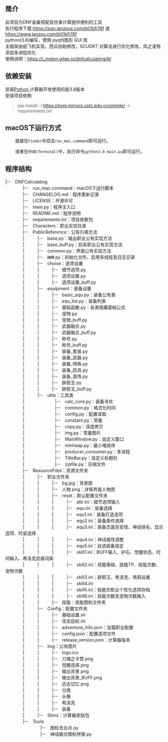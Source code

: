 ## 简介

此项目为DNF装备搭配及伤害计算提供便利的工具  
执行程序下载:https://pan.lanzous.com/b01bfj76f 或 https://www.lanzou.com/b01bfj76f  
python(3.8)编写，使用 pyqt5图形 GUI 库  
主框架由纸飞机实现，西瓜协助修改，SCUDRT 对算法进行优化修改，风之凌殇添加多进程优化  
使用说明：https://i_melon.gitee.io/dnfcalculating/#/  

## 依赖安装

安装[Python](https://www.python.org/),计算器开发使用的是3.8版本  
安装项目依赖  
> pip install -i https://pypi.mirrors.ustc.edu.cn/simple/ -r requirements.txt

<!-- ### 修改项目
* fork本项目
* 克隆(clone)你fork的项目到本地,如果clone速度太慢,可以在github.com后添加.cnpmjs.org,切换仓库,如
> 从  
> git clone https://github.com/wxh0402/DNFCalculating.git  
> 变成  
> git clone https://github.com.cnpmjs.org/wxh0402/DNFCalculating.git  
> 提示下载速度
* 新建分支并检出新分支,如
> git checkout -b ver0.1   -->

## macOS下运行方式

&#160; &#160; &#160; &#160; 直接在`Finder`中双击`run_mac.command`即可运行。

&#160; &#160; &#160; &#160; 或者在`终端(Terminal)`中，执行命令`python3.8 main.py`即可运行。


## 程序结构

|--　DNFCalculating  
　　　　|--　run_mac.command：macOS下运行脚本  
　　　　|--　CHANGELOG.md：程序更新记录  
　　　　|--　LICENSE：开源许可  
　　　　|--　main.py：程序主入口  
　　　　|--　README.md：程序说明  
　　　　|--　requirements.txt：项目依赖包  
　　　　|--　Characters：职业实现目录  
　　　　|--　PublicReference：公有引用方法  
　　　　|　　　|--　base.py：输出职业公有实现方法  
　　　　|　　　|--　base_buff.py：奶系职业公有实现方法  
　　　　|　　　|--　common.py：界面公有实现方法  
　　　　|　　　|--　__init__.py：初始化文件，启用多线程及日志记录  
　　　　|　　　|--　choise：选项设置  
　　　　|　　　|　　　|--　细节选项.py  
　　　　|　　　|　　　|--　选项设置.py  
　　　　|　　　|　　　|--　选项设置_buff.py  
　　　　|　　　|--　equipment：装备设置  
　　　　|　　　|　　　|--　basic_equ.py：装备公有类  
　　　　|　　　|　　　|--　equ_list.py：装备列表  
　　　　|　　　|　　　|--　基础函数.py：各类隐藏基础公式  
　　　　|　　　|　　　|--　宠物.py  
　　　　|　　　|　　　|--　宠物_buff.py  
　　　　|　　　|　　　|--　武器融合.py  
　　　　|　　　|　　　|--　武器融合_buff.py  
　　　　|　　　|　　　|--　称号.py  
　　　　|　　　|　　　|--　称号_buff.py  
　　　　|　　　|　　　|--　装备_套装.py  
　　　　|　　　|　　　|--　装备_武器.py  
　　　　|　　　|　　　|--　装备_特殊.py  
　　　　|　　　|　　　|--　装备_防具.py  
　　　　|　　　|　　　|--　装备_首饰.py  
　　　　|　　　|　　　|--　辟邪玉.py  
　　　　|　　　|　　　|--　辟邪玉_buff.py  
　　　　|　　　|--　utils：工具类  
　　　　|　　　　　　　|--　calc_core.py：装备寻优  
　　　　|　　　　　　　|--　common.py：格式化时间  
　　　　|　　　　　　　|--　config.py：配置读取  
　　　　|　　　　　　　|--　constant.py：常量  
　　　　|　　　　　　　|--　copy.py：深度拷贝  
　　　　|　　　　　　　|--　img.py：常量图片  
　　　　|　　　　　　　|--　MainWindow.py：自定义窗口  
　　　　|　　　　　　　|--　minheap.py：最小堆排序  
　　　　|　　　　　　　|--　producer_consumer.py：多进程  
　　　　|　　　　　　　|--　TitleBar.py：自定义标题栏  
　　　　|　　　　　　　|--　zipfile.py：压缩文件  
　　　　|--　ResourceFiles：资源文件夹  
　　　　|　　　|--　职业文件夹  
　　　　|　　　|　　　|--　bg.jpg：背景图  
　　　　|　　　|　　　|--　人物.png：详情界面人物图  
　　　　|　　　|　　　|--　reset：默认配置文件夹  
　　　　|　　　|　　　|　　　|--　attr.ini：细节选项输入  
　　　　|　　　|　　　|　　　|--　equ.ini：装备选择  
　　　　|　　　|　　　|　　　|--　equ1.ini：装备打造选项  
　　　　|　　　|　　　|　　　|--　equ2.ini：装备条件选择  
　　　　|　　　|　　　|　　　|--　equ3.ini：装备页面百变怪、神话排名、显示选项、时装选择  
　　　　|　　　|　　　|　　　|--　equ4.ini：神话属性调整  
　　　　|　　　|　　　|　　　|--　equ5.ini：自选装备锁定  
　　　　|　　　|　　　|　　　|--　skill1.ini：BUFF输入、护石、觉醒状态、时间输入、希洛克武器词条  
　　　　|　　　|　　　|　　　|--　skill2.ini：技能等级、技能TP、技能次数、宠物次数  
　　　　|　　　|　　　|　　　|--　skill3.ini：辟邪玉、希洛克、黑鸦设置  
　　　　|　　　|　　　|　　　|--　skill4.ini  
　　　　|　　　|　　　|　　　|--　skill5.ini：技能页职业个性化选项存档  
　　　　|　　　|　　　|　　　|--　skill6.ini：技能次数及宠物次数输入  
　　　　|　　　|　　　|--　技能：技能图标文件夹  
　　　　|　　　|--　Config：配置文件夹  
　　　　|　　　|　　　|--　基础设置.ini  
　　　　|　　　|　　　|--　攻击目标.ini  
　　　　|　　　|　　　|--　adventure_info.json：加载职业配置  
　　　　|　　　|　　　|--　config.json：配置选项文件  
　　　　|　　　|　　　|--　release_version.json：计算器版本  
　　　　|　　　|--　img：公有图片  
　　　　|　　　|　　　|--　logo.ico  
　　　　|　　　|　　　|--　刀魂之卡赞.png  
　　　　|　　　|　　　|--　觉醒选择.png  
　　　　|　　　|　　　|--　输出背景.png  
　　　　|　　　|　　　|--　输出背景_BUFF.png  
　　　　|　　　|　　　|--　远古记忆.png  
　　　　|　　　|　　　|--　分类  
　　　　|　　　|　　　|--　头像  
　　　　|　　　|　　　|--　希洛克  
　　　　|　　　|　　　|--　装备  
　　　　|　　　|--　Skins：计算器皮肤包  
　　　　|--　Tools  
　　　　　　　　|--　图标去白点.py  
　　　　　　　　|--　神话融合图标拼接.py  
